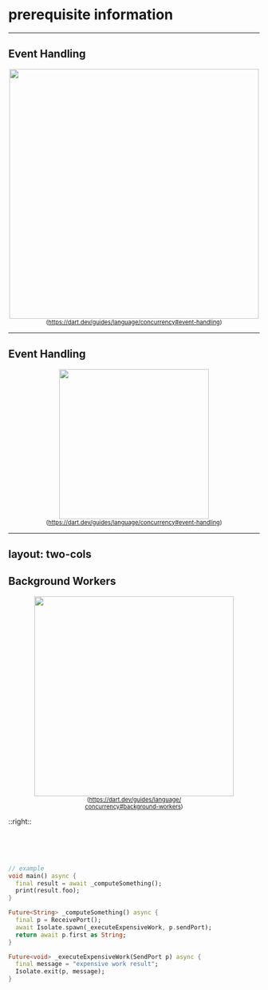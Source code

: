 <PageTitleHeader section="prerequisite information"/>

# prerequisite information

---

<PageTitleHeader section="prerequisite information" title="Dart Isolate"/>

## Event Handling

<div align="center">
    <img src="https://dart.dev/assets/img/language/concurrency/event-loop.png" width="500"/>
    <small>
    (<a href="https://dart.dev/guides/language/concurrency#event-handling" target="_blank">https://dart.dev/guides/language/concurrency#event-handling</a>)
    </small>
</div>

---

<PageTitleHeader section="prerequisite information" title="Dart Isolate"/>

## Event Handling

<div align="center">
    <img src="https://dart.dev/assets/img/language/concurrency/event-jank.png" width="300"/>
    <small>
    (<a href="https://dart.dev/guides/language/concurrency#event-handling" target="_blank">https://dart.dev/guides/language/concurrency#event-handling</a>)
    </small>
</div>

---
layout: two-cols
---

<PageTitleHeader section="prerequisite information" title="Dart Isolate"/>

## Background Workers

<div align="center">
    <img src="https://dart.dev/assets/img/language/concurrency/isolate-bg-worker.png" width="400"/>
    <small>
    (<a href="https://dart.dev/guides/language/concurrency#background-workers" target="_blank">https://dart.dev/guides/language/<br/>concurrency#background-workers</a>)
    </small>
</div>

::right::

<br/>
<br/>
<br/>

```dart
// example
void main() async {
  final result = await _computeSomething();
  print(result.foo);
}

Future<String> _computeSomething() async {
  final p = ReceivePort();
  await Isolate.spawn(_executeExpensiveWork, p.sendPort);
  return await p.first as String;
}

Future<void> _executeExpensiveWork(SendPort p) async {
  final message = "expensive work result";
  Isolate.exit(p, message);
}
```
